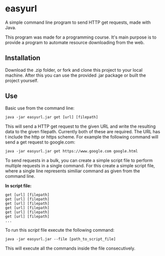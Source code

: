 # easyurl
A simple command line program to send HTTP get requests, made with Java.


This program was made for a programming course.
It's main purpose is to provide a program to automate resource downloading from the web.


## Installation

Download the .zip folder, or fork and clone this project to your local machine.
After this you can use the provided .jar package or built the project yourself.

## Use

Basic use from the command line:

```shell
java -jar easyurl.jar get [url] [filepath]
```

This will send a HTTP get request to the given URL and write the resulting data to the given filepath.
Currently both of these are required. The URL has t include the http or https scheme.
For example the following command will send a get request to google.com:

```shell
java -jar easyurl.jar get https://www.google.com google.html
```

To send requests in a bulk, you can create a simple script file to perform multiple requests in a single command.
For this create a simple script file, where a single line represents similiar command as given from the command line.

**In script file:**
```
get [url] [filepath]
get [url] [filepath]
get [url] [filepath]
get [url] [filepath]
get [url] [filepath]
get [url] [filepath]
...
```

To run this *script* file execute the following command:
```shell
java -jar easyurl.jar --file [path_to_script_file]
```
This will execute all the commands inside the file consecutively.